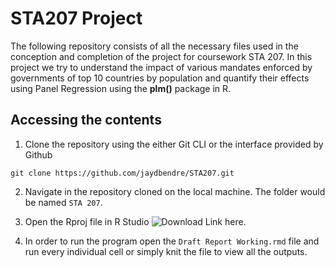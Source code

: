 # STA207 Project 

The following repository consists of all the necessary files used in the conception and completion of the project for coursework STA 207. 
In this project we try to understand the impact of various mandates enforced by governments of top 10 countries by population and quantify their effects using Panel Regression using the __plm()__ package in R. 

## Accessing the contents

1. Clone the repository using the either Git CLI or the interface provided by Github
```
git clone https://github.com/jaydbendre/STA207.git
```

2. Navigate in the repository cloned on the local machine. The folder would be named ``STA 207``. 

3. Open the Rproj file in R Studio ![Download Link here](https://www.rstudio.com/products/rstudio/download/). 

4. In order to run the program open the ``Draft Report Working.rmd`` file and run every individual cell or simply knit the file to view all the outputs.
